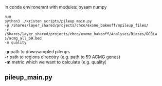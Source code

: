 in conda environemnt with modules:
pysam
numpy

run <br>
`python3 ./kristen_scripts/pileup_main.py`<br>
  `-p /Shares/layer_shared/projects/chco/exome_bakeoff/mpileup_files/`<br>
  `-r /Shares/layer_shared/projects/chco/exome_bakeoff/Analyses/Biases/GCBias/acmg_all_59.bed`<br>
  `-m quality`<br>

**-p** path to downsampled pileups<br>
**-r** path to regions direcotry (e.g. path to 59 ACMG genes)<br>
**-m** metric which we want to calculate (e.g. quality)<br>

## pileup_main.py


